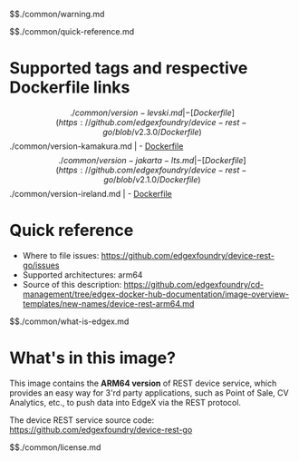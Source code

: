 $$./common/warning.md

$$./common/quick-reference.md

# Supported tags and respective Dockerfile links

$$./common/version-levski.md |
        - [Dockerfile](https://github.com/edgexfoundry/device-rest-go/blob/v2.3.0/Dockerfile)
$$./common/version-kamakura.md |
        - [Dockerfile](https://github.com/edgexfoundry/device-rest-go/blob/v2.2.0/Dockerfile)
$$./common/version-jakarta-lts.md |
        - [Dockerfile](https://github.com/edgexfoundry/device-rest-go/blob/v2.1.0/Dockerfile)
$$./common/version-ireland.md |
        - [Dockerfile](https://github.com/edgexfoundry/device-rest-go/blob/v2.0.0/Dockerfile)

# Quick reference

- Where to file issues: https://github.com/edgexfoundry/device-rest-go/issues
- Supported architectures: arm64
- Source of this description: https://github.com/edgexfoundry/cd-management/tree/edgex-docker-hub-documentation/image-overview-templates/new-names/device-rest-arm64.md

$$./common/what-is-edgex.md

# What's in this image?

This image contains the **ARM64 version** of REST device service, which provides an easy way for 3'rd party applications, such as Point of Sale, CV Analytics, etc., to push data into EdgeX via the REST protocol.

The device REST service source code: <https://github.com/edgexfoundry/device-rest-go>

$$./common/license.md
